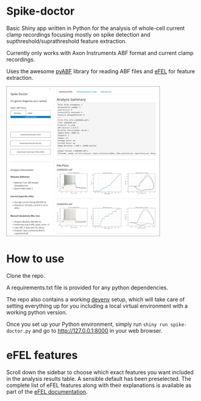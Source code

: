 # Spike-doctor
Basic Shiny app written in Python for the analysis of whole-cell current clamp recordings focusing mostly on spike detection and supthreshold/suprathreshold feature extraction.

Currently only works with Axon Instruments ABF format and current clamp recordings.

Uses the awesome [pyABF](https://github.com/swharden/pyABF) library for reading ABF files and [eFEL](https://github.com/openbraininstitute/eFEL) for feature extraction.

<img src="https://github.com/marsiwiec/spike-doctor/blob/main/assets/spike-doctor.png?raw=true" width="80%">

# How to use
Clone the repo. 

A requirements.txt file is provided for any python dependencies.

The repo also contains a working [devenv](https://devenv.sh/) setup, which will take care of setting everything up for you including a local virtual environment with a working python version.

Once you set up your Python environment, simply run `shiny run spike-doctor.py` and go to http://127.0.0.1:8000 in your web browser.

# eFEL features

Scroll down the sidebar to choose which exact features you want included in the analysis results table. A sensible default has been preselected. The complete list of eFEL features along with their explanations is available as part of the [eFEL documentation](https://efel.readthedocs.io/en/latest/eFeatures.html).
